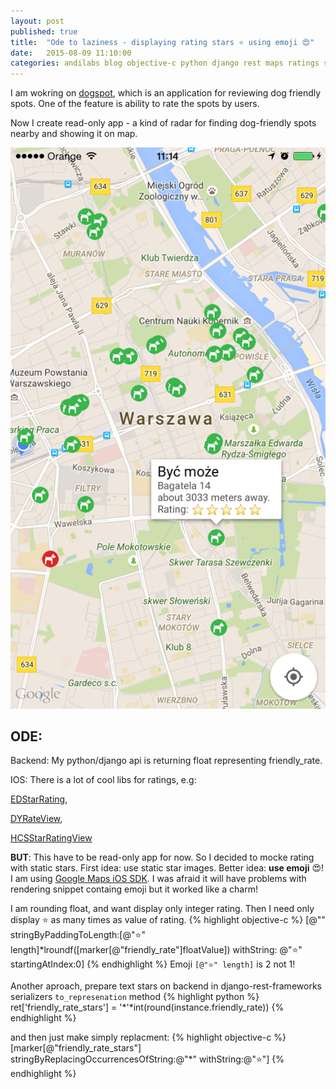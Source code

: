 ```yaml
---
layout: post
published: true
title:  "Ode to laziness - displaying rating stars ⭐️ using emoji 😍"
date:   2015-08-09 11:10:00
categories: andilabs blog objective-c python django rest maps ratings stars emoji
---
```


I am wokring on [dogspot](http://dogspot.eu/), which is an application for reviewing dog friendly spots.
One of the feature is ability to rate the spots by users.

Now I create read-only app - a kind of radar for finding dog-friendly spots nearby and showing it on map.

![emoji-ratings](/assets/emoji-rating/demo.png)

ODE:
----

Backend:
My python/django api is returning float representing friendly_rate.

IOS:
There is a lot of cool libs for ratings, e.g:

[EDStarRating](https://github.com/erndev/EDStarRating), 

[DYRateView](https://github.com/dyang/DYRateView), 

[HCSStarRatingView](https://github.com/hugocampossousa/HCSStarRatingView)

**BUT**: This have to be read-only app for now. So I decided to mocke rating with static stars. First idea: use static star images. Better idea: **use emoji** 😍!
I am using [Google Maps iOS SDK](https://developers.google.com/maps/documentation/ios/). I was afraid it will have problems with rendering snippet containg emoji but it worked like a charm!

I am rounding float, and want display only integer rating. Then I need only display ⭐️ as many times as value of rating.
{% highlight objective-c %}
[@"" stringByPaddingToLength:[@"⭐️" length]*lroundf([marker[@"friendly_rate"]floatValue])
                  withString: @"⭐️" startingAtIndex:0]
{% endhighlight %}
Emoji `[@"⭐️" length]` is 2 not 1!

Another aproach, prepare text stars on backend in django-rest-frameworks serializers `to_represenation` method
{% highlight python %}
ret['friendly_rate_stars'] = '*'*int(round(instance.friendly_rate))
{% endhighlight %}

and then just make simply replacment:
{% highlight objective-c %}
[marker[@"friendly_rate_stars"] stringByReplacingOccurrencesOfString:@"*" withString:@"⭐️"]
{% endhighlight %}

